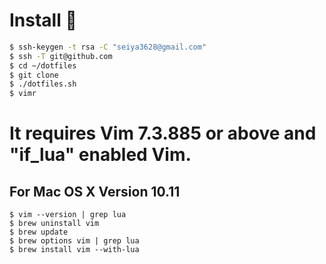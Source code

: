 # Install :rocket:
```sh
$ ssh-keygen -t rsa -C "seiya3628@gmail.com"
$ ssh -T git@github.com
$ cd ~/dotfiles
$ git clone
$ ./dotfiles.sh
$ vimr
```

# It requires Vim 7.3.885 or above and "if_lua" enabled Vim.
## For Mac OS X Version 10.11
```
$ vim --version | grep lua
$ brew uninstall vim
$ brew update
$ brew options vim | grep lua
$ brew install vim --with-lua
```
